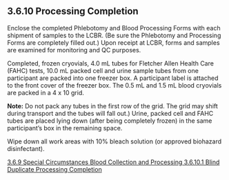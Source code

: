 ## 3.6.10 Processing Completion

Enclose the completed Phlebotomy and Blood Processing Forms with each shipment of samples to the LCBR. (Be sure the Phlebotomy and Processing Forms are completely filled out.) Upon receipt at LCBR, forms and samples are examined for monitoring and QC purposes.

Completed, frozen cryovials, 4.0 mL tubes for Fletcher Allen Health Care (FAHC) tests, 10.0 mL packed cell and urine sample tubes from one participant are packed into one freezer box.  A participant label is attached to the front cover of the freezer box.  The 0.5 mL and 1.5 mL blood cryovials are packed in a 4 x 10 grid.

<div class="bs-callout bs-callout-info">
  <p>
    <strong>Note:</strong>
    Do not pack any tubes in the first row of the grid.  The grid may shift during transport and the tubes will fall out.)  Urine, packed cell and FAHC tubes are placed lying down (after being completely frozen) in the same participant’s box in the remaining space.
  </p>
</div>

Wipe down all work areas with 10% bleach solution (or approved biohazard disinfectant).


<div class="center">
<div class="btn-group">
  <a href=":pages_path:/manuals/blood-collection-processing/3-06-09-special-circumstances.md" class="btn btn-default">
    <span class="glyphicon glyphicon-chevron-left"></span>
    3.6.9 Special Circumstances
  </a>

  <a href=":pages_path:/manuals/blood-collection-processing" class="btn btn-default">
    <span class="glyphicon glyphicon-chevron-up"></span>
    Blood Collection and Processing
  </a>

  <a href=":pages_path:/manuals/blood-collection-processing/3-06-10-01-blind-duplicate-process-completion.md" class="btn btn-success">
    3.6.10.1 Blind Duplicate Processing Completion
    <span class="glyphicon glyphicon-chevron-right"></span>
  </a>
</div>
</div>
